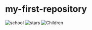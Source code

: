 # my-first-repository
![school](https://user-images.githubusercontent.com/84978491/120100680-9f57bc80-c14a-11eb-8e3a-805ce9ed552b.jpg)
![stars](https://user-images.githubusercontent.com/84978491/120101541-2a3ab600-c14f-11eb-80e0-3738bda9c3a0.jpg)
![Children](https://user-images.githubusercontent.com/84978491/120462647-ca891880-c3a3-11eb-9cd7-951d66bfb545.jpg)
